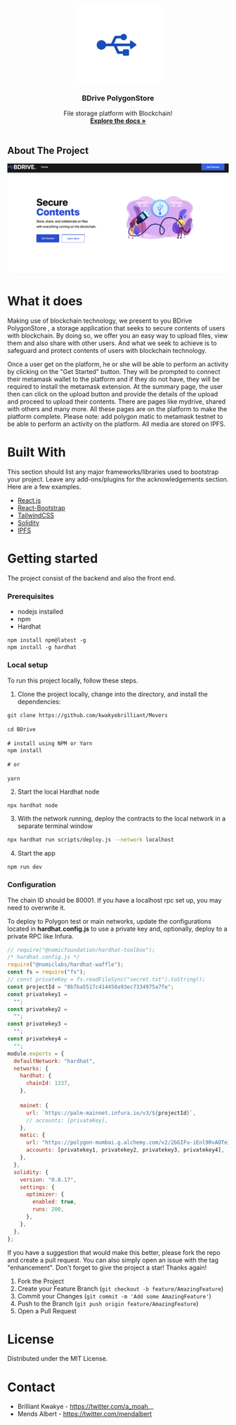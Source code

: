 <div align="center">
    <img width="200" src="public/usb.ico" alt="logo">

  <h3 align="center">BDrive PolygonStore</h3>

  <p align="center">
    File storage platform with Blockchain!
    <br />
    <a href="https://github.com/kwakyebrilliant/Bdrive"><strong>Explore the docs »</strong></a>
    <br />
    <br />
    
  </p>
</div>

<!-- ABOUT THE PROJECT -->

## About The Project

<img src="public/Screenshot.png" alt="screenshot" width="" >

# What it does
Making use of blockchain technology, we present to you BDrive PolygonStore , a storage application that seeks to secure contents of users with blockchain. By doing so, we offer you an easy way to upload files, view them and also share with other users. And what we seek to achieve is to safeguard and protect contents of users with blockchain technology.

Once a user get on the platform, he or she will be able to perform an activity by clicking on the "Get Started" button. They will be prompted to connect their metamask wallet to the platform and if they do not have, they will be required to install the metamask extension.  At the summary page, the user then can click on the upload button and provide the details of the upload and proceed to upload their contents. There are pages like mydrive, shared with others and many more. All these pages are on the platform to make the platform complete. 
Please note: add polygon matic to metamask testnet to be able to perform an activity on the platform.
All media are stored on IPFS.



# Built With
This section should list any major frameworks/libraries used to bootstrap your project. Leave any add-ons/plugins for the acknowledgements section. Here are a few examples.
- [React.js](https://reactjs.org/)
- [React-Bootstrap](https://react-bootstrap.github.io/)
- [TailwindCSS](https://tailwindcss.com/docs/guides/create-react-app)
- [Solidity](https://docs.soliditylang.org/en/v0.8.13/)
- [IPFS](https://ipfs.io/)

# Getting started
The project consist of the backend and also the front end.

### Prerequisites
- nodejs installed
- npm
- Hardhat
 ```
npm install npm@latest -g
npm install -g hardhat
```

### Local setup
To run this project locally, follow these steps.
1. Clone the project locally, change into the directory, and install the dependencies:
```
git clone https://github.com/kwakyebrilliant/Movers

cd BDrive

# install using NPM or Yarn
npm install

# or

yarn
```

2. Start the local Hardhat node

```sh
npx hardhat node
```

3. With the network running, deploy the contracts to the local network in a separate terminal window

```sh
npx hardhat run scripts/deploy.js --network localhost
```

4. Start the app

```
npm run dev
```

### Configuration

The chain ID should be 80001. If you have a localhost rpc set up, you may need to overwrite it.

To deploy to Polygon test or main networks, update the configurations located in **hardhat.config.js** to use a private key and, optionally, deploy to a private RPC like Infura.

```javascript
// require("@nomicfoundation/hardhat-toolbox");
/* hardhat.config.js */
require("@nomiclabs/hardhat-waffle");
const fs = require("fs");
// const privateKey = fs.readFileSync("secret.txt").toString();
const projectId = "8b7ba5517c414450a93ec7334975a7fe";
const privatekey1 =
  "";
const privatekey2 =
  "";
const privatekey3 =
  "";
const privatekey4 =
  "";
module.exports = {
  defaultNetwork: "hardhat",
  networks: {
    hardhat: {
      chainId: 1337,
    },

    mainet: {
      url: `https://palm-mainnet.infura.io/v3/${projectId}`,
      // accounts: [privateKey],
    },
    matic: {
      url: "https://polygon-mumbai.g.alchemy.com/v2/2bGIFu-iEnl9RvAOTe1ddZI2gBnuYQGS",
      accounts: [privatekey1, privatekey2, privatekey3, privatekey4],
    },
  },
  solidity: {
    version: "0.8.17",
    settings: {
      optimizer: {
        enabled: true,
        runs: 200,
      },
    },
  },
};
```


If you have a suggestion that would make this better, please fork the repo and create a pull request. You can also simply open an issue with the tag "enhancement". Don't forget to give the project a star! Thanks again!
1. Fork the Project
2. Create your Feature Branch (`git checkout -b feature/AmazingFeature`)
3. Commit your Changes (`git commit -m 'Add some AmazingFeature'`)
4. Push to the Branch (`git push origin feature/AmazingFeature`)
5. Open a Pull Request

# License
Distributed under the MIT License.

# Contact
- Brilliant Kwakye - https://twitter.com/a_moah__
- Mends Albert - https://twitter.com/mendalbert
